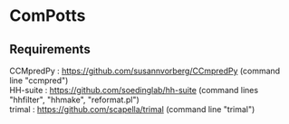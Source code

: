 # ComPotts

## Requirements
CCMpredPy : https://github.com/susannvorberg/CCmpredPy (command line "ccmpred") <br />
HH-suite : https://github.com/soedinglab/hh-suite (command lines "hhfilter", "hhmake", "reformat.pl") <br />
trimal : https://github.com/scapella/trimal (command line "trimal") <br />

